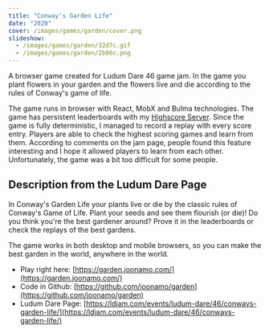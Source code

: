```yaml
---
title: "Conway's Garden Life"
date: "2020"
cover: /images/games/garden/cover.png
slideshow:
  - /images/games/garden/32d7c.gif
  - /images/games/garden/2b86c.png
---
```


A browser game created for Ludum Dare 46 game jam. In the game you plant flowers in your garden and the flowers live and die according to the rules of Conway's game of life.

The game runs in browser with React, MobX and Bulma technologies. The game has persistent leaderboards with my [Highscore Server](/web/highscore). Since the game is fully deterministic, I managed to record a replay with every score entry. Players are able to check the highest scoring games and learn from them. According to comments on the jam page, people found this feature interesting and I hope it allowed players to learn from each other. Unfortunately, the game was a bit too difficult for some people.

## Description from the Ludum Dare Page

In Conway's Garden Life your plants live or die by the classic rules of Conway's Game of Life. Plant your seeds and see them flourish (or die)! Do you think you're the best gardener around? Prove it in the leaderboards or check the replays of the best gardens.

The game works in both desktop and mobile browsers, so you can make the best garden in the world, anywhere in the world.

- Play right here: [https://garden.joonamo.com/](https://garden.joonamo.com/)
- Code in Github: [https://github.com/joonamo/garden](https://github.com/joonamo/garden)
- Ludum Dare Page: [https://ldjam.com/events/ludum-dare/46/conways-garden-life/](https://ldjam.com/events/ludum-dare/46/conways-garden-life/)